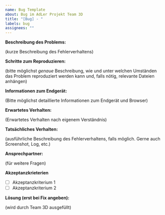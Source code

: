 ```yaml
---
name: Bug Template
about: Bug im AdLer Projekt Team 3D
title: "[Bug] - "
labels: bug
assignees: ""
---
```


**Beschreibung des Problems:**

(kurze Beschreibung des Fehlerverhaltens)

**Schritte zum Reproduzieren:**

(bitte möglichst _genaue_ Beschreibung, wie und unter welchen Umständen das Problem reproduziert werden kann und, falls nötig, relevante Dateien anhängen)

**Informationen zum Endgerät:**

(Bitte möglichst detaillierte Informationen zum Endgerät und Browser)

**Erwartetes Verhalten:**

(Erwartetes Verhalten nach eigenem Verständnis)

**Tatsächliches Verhalten:**

(ausführliche Beschreibung des Fehlerverhaltens, falls möglich. Gerne auch Screenshot, Log, etc.)

**Ansprechpartner:**

(für weitere Fragen)

**Akzeptanzkrieterien**

- [ ] Akzeptanzkriterium 1
- [ ] Akzeptanzkriterium 2

**Lösung (erst bei Fix angeben):**

(wird durch Team 3D ausgefüllt)
